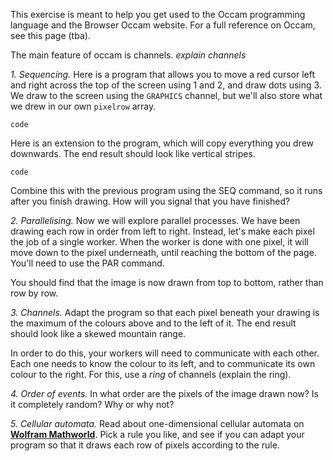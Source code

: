 This exercise is meant to help you get used to the Occam programming language and the Browser Occam website. For a full reference on Occam, see this page (tba).

The main feature of occam is channels. *explain channels*

*1. Sequencing.* Here is a program that allows you to move a red cursor left and right across the top of the screen using 1 and 2, and draw dots using 3. We draw to the screen using the `GRAPHICS` channel, but we'll also store what we drew in our own `pixelrow` array.

```
code
```

Here is an extension to the program, which will copy everything you drew downwards. The end result should look like vertical stripes.

```
code
```

Combine this with the previous program using the SEQ command, so it runs after you finish drawing. How will you signal that you have finished?

*2. Parallelising.* Now we will explore parallel processes. We have been drawing each row in order from left to right. Instead, let's make each pixel the job of a single worker. When the worker is done with one pixel, it will move down to the pixel underneath, until reaching the bottom of the page. You'll need to use the PAR command.

You should find that the image is now drawn from top to bottom, rather than row by row.

*3. Channels.* Adapt the program so that each pixel beneath your drawing is the maximum of the colours above and to the left of it. The end result should look like a skewed mountain range.

In order to do this, your workers will need to communicate with each other. Each one needs to know the colour to its left, and to communicate its own colour to the right. For this, use a _ring_ of channels (explain the ring).

*4. Order of events.* In what order are the pixels of the image drawn now? Is it completely random? Why or why not?

*5. Cellular automata.* Read about one-dimensional cellular automata on **[Wolfram Mathworld](https://mathworld.wolfram.com/ElementaryCellularAutomaton.html)**. Pick a rule you like, and see if you can adapt your program so that it draws each row of pixels according to the rule.
